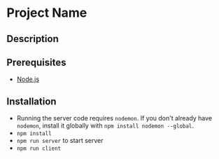 # Project Name


## Description


## Prerequisites

- [Node.js](https://nodejs.org/en/)

## Installation
- Running the server code requires `nodemon`. If you don't already have `nodemon`, install it globally with `npm install nodemon --global`.
- `npm install`
- `npm run server` to start server
- `npm run client`



